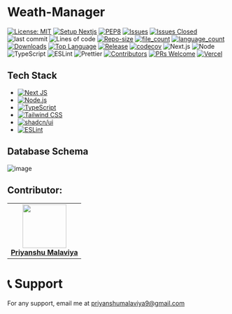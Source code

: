 # Weath-Manager

[![License: MIT](https://img.shields.io/badge/License-MIT-yellow.svg)](https://opensource.org/licenses/MIT)
[![Setup Nextjs](https://github.com/Priyanshu9898/Weath-Manager/actions/workflows/setup.yml/badge.svg?branch=main)](https://github.com/Priyanshu9898/Weath-Manager/actions/workflows/setup.yml)
[![PEP8](https://img.shields.io/badge/code%20style-pep8-orange.svg)](https://www.python.org/dev/peps/pep-0008/)
[![Issues](https://img.shields.io/github/issues/Priyanshu9898/Weath-Manager)](https://GitHub.com/Priyanshu9898/Weath-Manager/)
[![Issues Closed](https://img.shields.io/github/issues-closed/Priyanshu9898/Weath-Manager)](https://GitHub.com/Priyanshu9898/Weath-Manager/)
![last commit](https://img.shields.io/github/last-commit/Priyanshu9898/Weath-Manager)
![Lines of code](https://tokei.rs/b1/github/Priyanshu9898/Weath-Manager)
[![Repo-size](https://img.shields.io/github/repo-size/Priyanshu9898/Weath-Manager)](https://GitHub.com/Priyanshu9898/Weath-Manager/)
[![file_count](https://img.shields.io/github/directory-file-count/Priyanshu9898/Weath-Manager)](https://GitHub.com/Priyanshu9898/Weath-Manager/)
[![language_count](https://img.shields.io/github/languages/count/Priyanshu9898/Weath-Manager)](https://GitHub.com/Priyanshu9898/Weath-Manager/)
[![Downloads](https://img.shields.io/github/downloads/Priyanshu9898/Weath-Manager/total)](https://GitHub.com/Priyanshu9898/Weath-Manager/)
[![Top Language](https://img.shields.io/github/languages/top/Priyanshu9898/Weath-Manager)](https://GitHub.com/Priyanshu9898/Weath-Manager/)
[![Release](https://img.shields.io/github/v/release/Priyanshu9898/Weath-Manager)](https://gitHub.com/Priyanshu9898/Weath-Manager/)
[![codecov](https://codecov.io/gh/Priyanshu9898/Weath-Manager/graph/badge.svg?token=V8M54MR7TH)](https://codecov.io/gh/Priyanshu9898/Weath-Manager)
![Next.js](https://img.shields.io/badge/Next.js-13.0+-black?logo=next.js)
![Node](https://img.shields.io/badge/node-%3E=18-green?logo=node.js)
![TypeScript](https://img.shields.io/badge/typescript-^4.x-blue?logo=typescript)
![ESLint](https://img.shields.io/badge/eslint-enabled-brightgreen?logo=eslint)
![Prettier](https://img.shields.io/badge/code_style-prettier-ff69b4.svg?logo=prettier)
[![Contributors](https://img.shields.io/github/contributors/Priyanshu9898/Weath-Manager)](https://github.com/Priyanshu9898/Weath-Manager/graphs/contributors)
[![PRs Welcome](https://img.shields.io/badge/PRs-welcome-brightgreen.svg)](http://makeapullrequest.com)
[![Vercel](https://vercelbadge.vercel.app/api/Priyanshu9898/Weath-Manager)](https://vercel.com)


## Tech Stack

- [![Next JS](https://img.shields.io/badge/Next.js-000000?style=for-the-badge&logo=next.js&logoColor=white)](https://nextjs.org/)
- [![Node.js](https://img.shields.io/badge/Node.js-339933?style=for-the-badge&logo=node.js&logoColor=white)](https://nodejs.org/)
- [![TypeScript](https://img.shields.io/badge/TypeScript-3178C6?style=for-the-badge&logo=typescript&logoColor=white)](https://www.typescriptlang.org/)
- [![Tailwind CSS](https://img.shields.io/badge/Tailwind_CSS-06B6D4?style=for-the-badge&logo=tailwindcss&logoColor=white)](https://tailwindcss.com/)
- [![shadcn/ui](https://img.shields.io/badge/shadcn.ui-1F2937?style=for-the-badge&logo=vercel&logoColor=white)](https://ui.shadcn.com/)
- [![ESLint](https://img.shields.io/badge/ESLint-4B32C3?style=for-the-badge&logo=eslint&logoColor=white)](https://eslint.org/)

## Database Schema
![image](https://github.com/user-attachments/assets/3cba66ae-5f73-4139-ba3a-6b87a6d658dc)

## Contributor:
 <table>
  <tr>
    <td align="center"><a href="https://github.com/Priyanshu9898"><img src="https://avatars.githubusercontent.com/Priyanshu9898" width="100px;" alt=""/><br /><b>Priyanshu Malaviya</b></a></td>
  </tr>
</table>

# 📞 Support
For any support, email me at priyanshumalaviya9@gmail.com 

